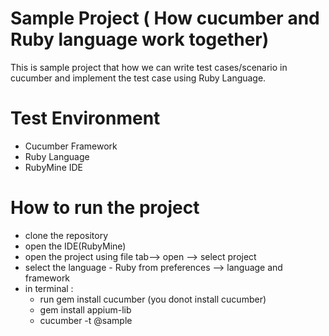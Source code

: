 # Sample Project ( How cucumber and Ruby language work together)

This is sample project that how we can write test cases/scenario in cucumber and implement the test case using Ruby Language. 

# Test Environment
- Cucumber Framework
- Ruby Language
- RubyMine IDE

# How to run the project
- clone the repository
- open the IDE(RubyMine)
- open the project using file tab--> open --> select project
- select the language - Ruby from preferences --> language and framework
- in terminal :
    - run gem install cucumber (you donot install cucumber)
    - gem install appium-lib
    - cucumber -t @sample
    